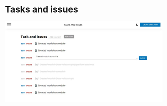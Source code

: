 # Tasks and issues

<p align="left">
  <img src="src/assets/images/readme.jpg" width="1000" title="Tasks">
</p>
